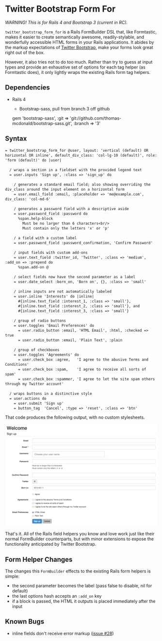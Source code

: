 Twitter Bootstrap Form For
==========================

*_WARNING! This is for Rails 4 and Bootstrap 3 (current in RC)._*

`twitter_bootstrap_form_for` is a Rails FormBuilder DSL that, like Formtastic,
makes it easier to create semantically awesome, readily-stylable, and
wonderfully accessible HTML forms in your Rails applications. It abides by
the markup expectations of [Twitter Bootstrap], make your forms look great right
out of the box.

However, it also tries not to do too much. Rather than try to guess at input
types and provide an exhaustive set of options for each tag helper (as
Formtastic does), it only lightly wraps the existing Rails form tag helpers.

## Dependencies ##

  * Rails 4
	* Bootstrap-sass, pull from branch 3 off github

    gem 'bootstrap-sass', :git => 'git://github.com/thomas-mcdonald/bootstrap-sass.git', :branch => '3'

## Syntax ##

```haml
= twitter_bootstrap_form_for @user, layout: 'vertical (default) OR horizontal OR inline', default_div_class: 'col-lg-10 (default)', role: 'form (default)' do |user|

  / wraps a section in a fieldset with the provided legend text
  = user.inputs 'Sign up', :class => 'sign_up' do

    / generates a standard email field; also showing overriding the div_class around the input element on a horizontal form
    = user.email_field :email, :placeholder => 'me@example.com', div_class: 'col-md-6'

    / generates a password field with a descriptive aside
    = user.password_field :password do
      %span.help-block
        Must be no larger than 6 characters<br/>
        Must contain only the letters 'x' or 'p'

    / a field with a custom label
    = user.password_field :password_confirmation, 'Confirm Password'

    / input fields with custom add-ons
    = user.text_field :twitter_id, 'Twitter', :class => 'medium', :add_on => :prepend do
      %span.add-on @

    / select fields now have the second parameter as a label
    = user.date_select :born_on, 'Born on', {}, :class => 'small'

    / inline inputs are not automatically labeled
    = user.inline 'Interests' do |inline|
      #{inline.text_field :interest_1, :class => 'small'},
      #{inline.text_field :interest_2, :class => 'small'}, and
      #{inline.text_field :interest_3, :class => 'small'}

    / group of radio buttons
    = user.toggles 'Email Preferences' do
      = user.radio_button :email, 'HTML Email', :html, :checked => true
      = user.radio_button :email, 'Plain Text', :plain

    / group of checkboxes
    = user.toggles 'Agreements' do
      = user.check_box :agree,   'I agree to the abusive Terms and Conditions'
      = user.check_box :spam,    'I agree to receive all sorts of spam'
      = user.check_box :spammer, 'I agree to let the site spam others through my Twitter account'

  / wraps buttons in a distinctive style
  = user.actions do
    = user.submit 'Sign up'
    = button_tag  'Cancel', :type => 'reset', :class => 'btn'
```

That code produces the following output, with no custom stylesheets.

![](https://github.com/stouset/twitter_bootstrap_form_for/raw/master/examples/screenshot.png)

That's it. All of the Rails field helpers you know and love work just like
their normal FormBuilder counterparts, but with minor extensions to expose
the functionality anticipated by Twitter Bootstrap.

## Form Helper Changes ##

The changes this `FormBuilder` effects to the existing Rails form helpers is
simple:

  * the second parameter becomes the label (pass false to disable, nil for default)
  * the last options hash accepts an `:add_on` key
  * if a block is passed, the HTML it outputs is placed immediately after the input

## Known Bugs ##

  - inline fields don't receive error markup ([issue #28])

[Twitter Bootstrap]: http://twitter.github.com/bootstrap/
[issue #28]:          https://github.com/stouset/twitter_bootstrap_form_for/issues/28
